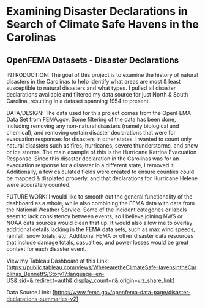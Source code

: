 # Examining Disaster Declarations in Search of Climate Safe Havens in the Carolinas
## OpenFEMA Datasets - Disaster Declarations

INTRODUCTION: The goal of this project is to examine the history of natural disasters in the Carolinas to help identify what areas are most & least susceptible to natural disasters and what types. I pulled all disaster declarations available and filtered my data source for just North & South Carolina, resulting in a dataset spanning 1954 to present. 

DATA/DESIGN: The data used for this project comes from the OpenFEMA Data Set from FEMA.gov. Some filtering of the data has been done, including removing any non-natural disasters (namely biological and chemical), and removing certain disaster declarations that were for evacuation responses for disasters in other states. I wanted to count only natural disasters such as fires, hurricanes, severe thunderstorms, and snow or ice storms. The main example of this is the Hurricane Katrina Evacuation Response. Since this disaster declaration in the Carolinas was for an evacuation response for a disaster in a different state, I removed it. Additionally, a few calculated fields were created to ensure counties could be mapped & displated properly, and that declarations for Hurricane Helene were accurately counted.

FUTURE WORK: I would like to smooth out the general functionality of the dashboard as a whole, while also combining the FEMA data with data from the National Weather Service. Some of the incident categories or labels seem to lack consistency between events, so I believe joining NWS or NOAA data sources would clean that up. It would also allow me to overlay additional details lacking in the FEMA data sets, such as max wind speeds, rainfall, snow totals, etc. Additional FEMA or other disaster data resources that include damage totals, casualties, and power losses would be great context for each disaster event. 

View my Tableau Dashboard at this Link: [https://public.tableau.com/views/WherearetheClimateSafeHavensintheCarolinas_BennettS/Story1?:language=en-US&:sid=&:redirect=auth&:display_count=n&:origin=viz_share_link]

Data Source Link: [https://www.fema.gov/openfema-data-page/disaster-declarations-summaries-v2]
